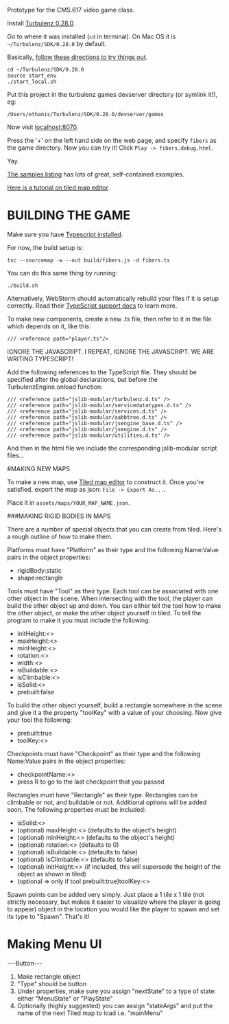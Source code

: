 Prototype for the CMS.617 video game class.

Install [Turbulenz 0.28.0](https://hub.turbulenz.com/#downloads).

Go to where it was installed (`cd` in terminal).
On Mac OS it is `~/Turbulenz/SDK/0.28.0` by default.

Basically, [follow these directions to try things out](http://docs.turbulenz.com/installing.html#running-a-sample).

```
cd ~/Turbulenz/SDK/0.28.0
source start_env
./start_local.sh
```

Put this project in the turbulenz games devserver directory (or symlink it!), eg:

```
/Users/ethanis/Turbulenz/SDK/0.28.0/devserver/games
```

Now visit [localhost:8070](http://127.0.0.1:8070).

Press the '+' on the left hand side on the web page, and specify `fibers`
as the game directory. Now you can try it! Click `Play -> fibers.debug.html`.

Yay.

[The samples listing](http://127.0.0.1:8070/#/play/samples) has lots of great, self-contained examples.

[Here is a tutorial on tiled map editor](http://gamedevelopment.tutsplus.com/tutorials/introduction-to-tiled-map-editor-a-great-platform-agnostic-tool-for-making-level-maps--gamedev-2838).

# BUILDING THE GAME

Make sure you have [Typescript installed](http://www.typescriptlang.org/#Download).

For now, the build setup is:

```
tsc --sourcemap -w --out build/fibers.js -d fibers.ts
```

You can do this same thing by running:

```
./build.sh
```

Alternatively, WebStorm should automatically rebuild your files if it is setup correctly.
Read their [TypeScript support docs](https://www.jetbrains.com/webstorm/webhelp/typescript-support.html) to learn more.

To make new components, create a new .ts file, then refer to it in the file which depends on it, like this:

```
/// <reference path="player.ts"/>
```

IGNORE THE JAVASCRIPT. I REPEAT, IGNORE THE JAVASCRIPT.
WE ARE WRITING TYPESCRIPT!

Add the following references to the TypeScript file.
They should be specified after the global declarations, but before the TurbulenzEngine.onload function:

```
/// <reference path="jslib-modular/turbulenz.d.ts" />
/// <reference path="jslib-modular/servicedatatypes.d.ts" />
/// <reference path="jslib-modular/services.d.ts" />
/// <reference path="jslib-modular/aabbtree.d.ts" />
/// <reference path="jslib-modular/jsengine_base.d.ts" />
/// <reference path="jslib-modular/jsengine.d.ts" />
/// <reference path="jslib-modular/utilities.d.ts" />
```

And then in the html file we include the corresponding jslib-modular script files...

#MAKING NEW MAPS

To make a new map, use [Tiled map editor](http://www.mapeditor.org/) to construct it.
Once you're satisfied, export the map as json: `File -> Export As...`.

Place it in `assets/maps/YOUR_MAP_NAME.json`.

###MAKING RIGID BODIES IN MAPS

There are a number of special objects that you can create from tiled. Here's a rough outline of how to make them.

Platforms must have "Platform" as their type and the following Name:Value pairs in the object properties:
* rigidBody:static
* shape:rectangle

Tools must have "Tool" as their type. Each tool can be associated with one other
object in the scene. When intersecting with the tool, the player can build the
other object up and down. You can either tell the tool how to make the other
object, or make the other object yourself in tiled. To tell the program to make
it you must include the following:
* initHeight:<<integer in tiles>>
* maxHeight:<<integer in tiles>>
* minHeight:<<integer in tiles>>
* rotation:<<number in radians>>
* width:<<integer in tiles>>
* isBuildable:<<true or false>>
* isClimbable:<<true or false>>
* isSolid:<<true or false>>
* prebuilt:false

To build the other object yourself, build a rectangle somewhere in the scene and
give it a the property "toolKey" with a value of your choosing. Now give your
tool the following:
* prebuilt:true
* toolKey:<<the same value you gave the rectangle>>

Checkpoints must have "Checkpoint" as their type and the following Name:Value pairs in the object properties:
* checkpointName:<<some identifying string>>
* press R to go to the last checkpoint that you passed 

Rectangles must have "Rectangle" as their type. Rectangles can be climbable or
not, and buildable or not. Additional options will be added soon. The following
properties must be included:
* isSolid:<<true or false>>
* (optional) maxHeight:<<integer in tiles>> (defaults to the object's height)
* (optional) minHeight:<<integer in tiles>> (defaults to the object's height)
* (optional) rotation:<<number in radians>> (defaults to 0)
* (optional) isBuildable:<<true or false>> (defaults to false)
* (optional) isClimbable:<<true or false>> (defaults to false)
* (optional) initHeight:<<integer in pixels>> (if included, this will supersede the height of the object as shown in tiled)
* (optional => only if tool prebuilt:true)toolKey:<<the same value you gave the tool>>

Spawn points can be added very simply. Just place a 1 tile x 1 tile (not strictly necessary,
but makes it easier to visualize where the player is going to appear) object in the location
you would like the player to spawn and set its type to "Spawn". That's it!


# Making Menu UI
---Button---
1. Make rectangle object
2. "Type" should be button
3. Under properties, make sure you assign "nextState" to a type of state: either "MenuState" or "PlayState"
4. Optionally (highly suggested) you can assign "stateArgs" and put the name of the next Tiled map to load i.e. "mainMenu"